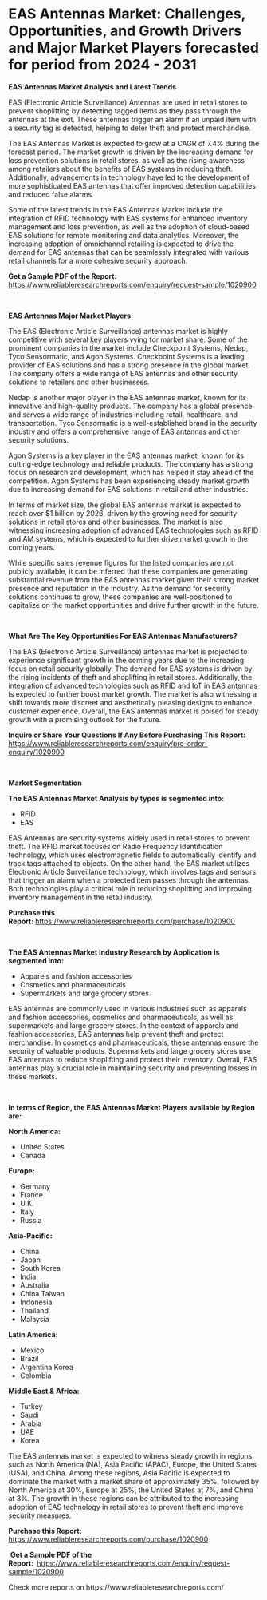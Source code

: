 <p><h1>EAS Antennas Market: Challenges, Opportunities, and Growth Drivers and Major Market Players forecasted for period from 2024 - 2031</h1></p><p><strong>EAS Antennas Market Analysis and Latest Trends</strong></p>
<p><p>EAS (Electronic Article Surveillance) Antennas are used in retail stores to prevent shoplifting by detecting tagged items as they pass through the antennas at the exit. These antennas trigger an alarm if an unpaid item with a security tag is detected, helping to deter theft and protect merchandise.</p><p>The EAS Antennas Market is expected to grow at a CAGR of 7.4% during the forecast period. The market growth is driven by the increasing demand for loss prevention solutions in retail stores, as well as the rising awareness among retailers about the benefits of EAS systems in reducing theft. Additionally, advancements in technology have led to the development of more sophisticated EAS antennas that offer improved detection capabilities and reduced false alarms.</p><p>Some of the latest trends in the EAS Antennas Market include the integration of RFID technology with EAS systems for enhanced inventory management and loss prevention, as well as the adoption of cloud-based EAS solutions for remote monitoring and data analytics. Moreover, the increasing adoption of omnichannel retailing is expected to drive the demand for EAS antennas that can be seamlessly integrated with various retail channels for a more cohesive security approach.</p></p>
<p><strong>Get a Sample PDF of the Report:&nbsp;</strong> <a href="https://www.reliableresearchreports.com/enquiry/request-sample/1020900">https://www.reliableresearchreports.com/enquiry/request-sample/1020900</a></p>
<p>&nbsp;</p>
<p><strong>EAS Antennas Major Market Players</strong></p>
<p><p>The EAS (Electronic Article Surveillance) antennas market is highly competitive with several key players vying for market share. Some of the prominent companies in the market include Checkpoint Systems, Nedap, Tyco Sensormatic, and Agon Systems. Checkpoint Systems is a leading provider of EAS solutions and has a strong presence in the global market. The company offers a wide range of EAS antennas and other security solutions to retailers and other businesses.</p><p>Nedap is another major player in the EAS antennas market, known for its innovative and high-quality products. The company has a global presence and serves a wide range of industries including retail, healthcare, and transportation. Tyco Sensormatic is a well-established brand in the security industry and offers a comprehensive range of EAS antennas and other security solutions.</p><p>Agon Systems is a key player in the EAS antennas market, known for its cutting-edge technology and reliable products. The company has a strong focus on research and development, which has helped it stay ahead of the competition. Agon Systems has been experiencing steady market growth due to increasing demand for EAS solutions in retail and other industries.</p><p>In terms of market size, the global EAS antennas market is expected to reach over $1 billion by 2026, driven by the growing need for security solutions in retail stores and other businesses. The market is also witnessing increasing adoption of advanced EAS technologies such as RFID and AM systems, which is expected to further drive market growth in the coming years.</p><p>While specific sales revenue figures for the listed companies are not publicly available, it can be inferred that these companies are generating substantial revenue from the EAS antennas market given their strong market presence and reputation in the industry. As the demand for security solutions continues to grow, these companies are well-positioned to capitalize on the market opportunities and drive further growth in the future.</p></p>
<p>&nbsp;</p>
<p><strong>What Are The Key Opportunities For EAS Antennas Manufacturers?</strong></p>
<p><p>The EAS (Electronic Article Surveillance) antennas market is projected to experience significant growth in the coming years due to the increasing focus on retail security globally. The demand for EAS systems is driven by the rising incidents of theft and shoplifting in retail stores. Additionally, the integration of advanced technologies such as RFID and IoT in EAS antennas is expected to further boost market growth. The market is also witnessing a shift towards more discreet and aesthetically pleasing designs to enhance customer experience. Overall, the EAS antennas market is poised for steady growth with a promising outlook for the future.</p></p>
<p><strong>Inquire or Share Your Questions If Any Before Purchasing This Report:</strong> <a href="https://www.reliableresearchreports.com/enquiry/pre-order-enquiry/1020900">https://www.reliableresearchreports.com/enquiry/pre-order-enquiry/1020900</a></p>
<p>&nbsp;</p>
<p><strong>Market Segmentation</strong></p>
<p><strong>The EAS Antennas Market Analysis by types is segmented into:</strong></p>
<p><ul><li>RFID</li><li>EAS</li></ul></p>
<p><p>EAS Antennas are security systems widely used in retail stores to prevent theft. The RFID market focuses on Radio Frequency Identification technology, which uses electromagnetic fields to automatically identify and track tags attached to objects. On the other hand, the EAS market utilizes Electronic Article Surveillance technology, which involves tags and sensors that trigger an alarm when a protected item passes through the antennas. Both technologies play a critical role in reducing shoplifting and improving inventory management in the retail industry.</p></p>
<p><strong>Purchase this Report:&nbsp;</strong><a href="https://www.reliableresearchreports.com/purchase/1020900">https://www.reliableresearchreports.com/purchase/1020900</a></p>
<p>&nbsp;</p>
<p><strong>The EAS Antennas Market Industry Research by Application is segmented into:</strong></p>
<p><ul><li>Apparels and fashion accessories</li><li>Cosmetics and pharmaceuticals</li><li>Supermarkets and large grocery stores</li></ul></p>
<p><p>EAS antennas are commonly used in various industries such as apparels and fashion accessories, cosmetics and pharmaceuticals, as well as supermarkets and large grocery stores. In the context of apparels and fashion accessories, EAS antennas help prevent theft and protect merchandise. In cosmetics and pharmaceuticals, these antennas ensure the security of valuable products. Supermarkets and large grocery stores use EAS antennas to reduce shoplifting and protect their inventory. Overall, EAS antennas play a crucial role in maintaining security and preventing losses in these markets.</p></p>
<p>&nbsp;</p>
<p><strong>In terms of Region, the EAS Antennas Market Players available by Region are:</strong></p>
<p>
    <p> <strong> North America: </strong>
        <ul>
            <li>United States</li>
            <li>Canada</li>
        </ul>
        </p> 
    <p> <strong> Europe: </strong>
        <ul>
            <li>Germany</li>
            <li>France</li>
            <li>U.K.</li>
            <li>Italy</li>
            <li>Russia</li>
        </ul>
        </p> 
    <p> <strong> Asia-Pacific: </strong>
        <ul>
            <li>China</li>
            <li>Japan</li>
            <li>South Korea</li>
            <li>India</li>
            <li>Australia</li>
            <li>China Taiwan</li>
            <li>Indonesia</li>
            <li>Thailand</li>
            <li>Malaysia</li>
        </ul>
        </p> 
    <p> <strong> Latin America: </strong>
        <ul>
            <li>Mexico</li>
            <li>Brazil</li>
            <li>Argentina Korea</li>
            <li>Colombia</li>
        </ul>
        </p> 
    <p> <strong> Middle East & Africa: </strong>
        <ul>
            <li>Turkey</li>
            <li>Saudi</li>
            <li>Arabia</li>
            <li>UAE</li>
            <li>Korea</li>
        </ul>
    </p>
    </p>
<p><p>The EAS antennas market is expected to witness steady growth in regions such as North America (NA), Asia Pacific (APAC), Europe, the United States (USA), and China. Among these regions, Asia Pacific is expected to dominate the market with a market share of approximately 35%, followed by North America at 30%, Europe at 25%, the United States at 7%, and China at 3%. The growth in these regions can be attributed to the increasing adoption of EAS technology in retail stores to prevent theft and improve security measures.</p></p>
<p><strong>Purchase this Report: </strong><a href="https://www.reliableresearchreports.com/purchase/1020900">https://www.reliableresearchreports.com/purchase/1020900</a></p>
<p>&nbsp;<strong>Get a Sample PDF of the Report:&nbsp;&nbsp;</strong><a href="https://www.reliableresearchreports.com/enquiry/request-sample/1020900">https://www.reliableresearchreports.com/enquiry/request-sample/1020900</a></p>
<p><strong></strong></p>
<p>Check more reports on https://www.reliableresearchreports.com/</p>